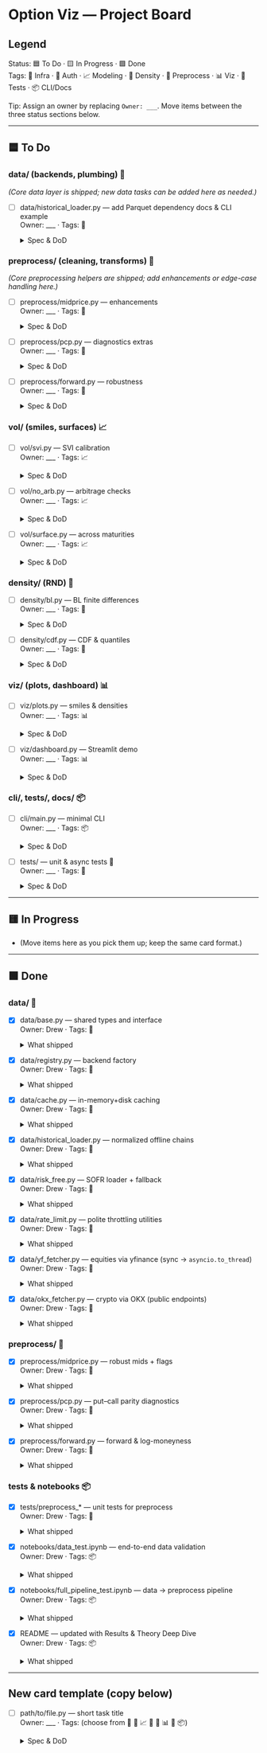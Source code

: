 # Option Viz — Project Board

## Legend

Status: 🟦 To Do · 🟨 In Progress · 🟩 Done  
Tags: 🧱 Infra · 🔑 Auth · 📈 Modeling · 📐 Density · 🧮 Preprocess · 📊 Viz · 🧪 Tests · 📦 CLI/Docs

Tip: Assign an owner by replacing `Owner: ___`. Move items between the three status sections below.

---

## 🟦 To Do

### data/ (backends, plumbing) 🧱

*(Core data layer is shipped; new data tasks can be added here as needed.)*

- [ ] data/historical_loader.py — add Parquet dependency docs & CLI example  
  Owner: ___ · Tags: 🧱  
  <details><summary>Spec & DoD</summary>
  
  - Document `pyarrow`/`fastparquet` install; provide a short CLI example to save/load.  
  - DoD: README snippet runs successfully after installing optional deps.
  </details>

### preprocess/ (cleaning, transforms) 🧮

*(Core preprocessing helpers are shipped; add enhancements or edge-case handling here.)*

- [ ] preprocess/midprice.py — enhancements  
  Owner: ___ · Tags: 🧮  
  <details><summary>Spec & DoD</summary>
  
  - Add configurable outlier rejection and timestamp staleness checks.  
  - DoD: unit tests for outlier clipping & staleness pass.
  </details>

- [ ] preprocess/pcp.py — diagnostics extras  
  Owner: ___ · Tags: 🧮  
  <details><summary>Spec & DoD</summary>
  
  - Add residual histogram helper & threshold alert callback.  
  - DoD: function returns bins/alerts; plotted in notebook.
  </details>

- [ ] preprocess/forward.py — robustness  
  Owner: ___ · Tags: 🧮  
  <details><summary>Spec & DoD</summary>
  
  - Add fallback to put–call average forward if pairs are sparse; warn on instability.  
  - DoD: unit test with sparse pairs passes; warning surfaced.
  </details>

### vol/ (smiles, surfaces) 📈

- [ ] vol/svi.py — SVI calibration  
  Owner: ___ · Tags: 📈  
  <details><summary>Spec & DoD</summary>
  
  - `w(k)=a+b(ρ(k−m)+sqrt((k−m)^2+σ^2))`; grid seeds + L-BFGS; bounds & mild reg.  
  - DoD: returns finite params; loss < ATM-only baseline on synthetic data.
  </details>

- [ ] vol/no_arb.py — arbitrage checks  
  Owner: ___ · Tags: 📈  
  <details><summary>Spec & DoD</summary>
  
  - Butterfly positivity screens; calendar monotonicity spot checks.  
  - DoD: violations <1% of strikes; flagged with reasons.
  </details>

- [ ] vol/surface.py — across maturities  
  Owner: ___ · Tags: 📈  
  <details><summary>Spec & DoD</summary>
  
  - Fit per-expiry SVI, smooth params over T (spline or low-order poly).  
  - DoD: continuous Σ(k,T); basic calendar constraints pass on sample.
  </details>

### density/ (RND) 📐

- [ ] density/bl.py — BL finite differences  
  Owner: ___ · Tags: 📐  
  <details><summary>Spec & DoD</summary>
  
  - Central / higher-order differences; adaptive spacing near kinks.  
  - DoD: pdf ≥0 on ≥98% grid; ∫pdf=1±0.01.
  </details>

- [ ] density/cdf.py — CDF & quantiles  
  Owner: ___ · Tags: 📐  
  <details><summary>Spec & DoD</summary>
  
  - Integrate pdf; inverse-CDF via monotone spline; VaR stats.  
  - DoD: median/quantiles consistent with forward/variance.
  </details>

### viz/ (plots, dashboard) 📊

- [ ] viz/plots.py — smiles & densities  
  Owner: ___ · Tags: 📊  
  <details><summary>Spec & DoD</summary>
  
  - IV vs log-moneyness; PDF/CDF with mean/median overlays; light/dark theme.  
  - DoD: PNGs saved; functions return `matplotlib.Figure`.
  </details>

- [ ] viz/dashboard.py — Streamlit demo  
  Owner: ___ · Tags: 📊  
  <details><summary>Spec & DoD</summary>
  
  - Select backend (equity/crypto), ticker, expiry; export plots.  
  - DoD: one-file app runs locally and updates interactively.
  </details>

### cli/, tests/, docs/ 📦

- [ ] cli/main.py — minimal CLI  
  Owner: ___ · Tags: 📦  
  <details><summary>Spec & DoD</summary>
  
  - `oviz fetch --asset-class equity --underlying AAPL --expiry 2025-12-19`  
    `oviz fetch --asset-class crypto --underlying BTC --expiry YYMMDD`  
  - DoD: writes normalized JSON/CSV + PNGs; exit codes on failure.
  </details>

- [ ] tests/ — unit & async tests 🧪  
  Owner: ___ · Tags: 🧪  
  <details><summary>Spec & DoD</summary>
  
  - Remaining: yfinance/OKX network smoke tests, failure-path tests, and coverage consolidation.  
  - DoD: coverage ≥80%; network tests opt-in via env flag.
  </details>

---

## 🟨 In Progress

- (Move items here as you pick them up; keep the same card format.)

---

## 🟩 Done

### data/ 🧱

- [x] data/base.py — shared types and interface  
  Owner: Drew · Tags: 🧱  
  <details><summary>What shipped</summary>
  
  - `OptionQuote`, `OptionChain` dataclasses; `OptionFetcher` protocol (`list_expiries`, `fetch_chain`).  
  - Typed throughout; designed to be backend-agnostic (equity/crypto).
  </details>

- [x] data/registry.py — backend factory  
  Owner: Drew · Tags: 🧱  
  <details><summary>What shipped</summary>
  
  - `get_fetcher("equity"|"crypto")` → `YFinanceFetcher` / `OKXFetcher`; kwargs forwarded.  
  - Smoke test returns ≥1 quote for AAPL and BTC.
  </details>

- [x] data/cache.py — in-memory+disk caching  
  Owner: Drew · Tags: 🧱  
  <details><summary>What shipped</summary>
  
  - `KVCache` with TTL; fast in-memory + SQLite persistence; `get_cached(key, fetch_fn, ttl)`.  
  - `vacuum_disk()` and memory promotion on disk hit.
  </details>

- [x] data/historical_loader.py — normalized offline chains  
  Owner: Drew · Tags: 🧱  
  <details><summary>What shipped</summary>
  
  - `save_chain_csv/parquet`, `load_chain_csv/parquet`; `chain_to_dataframe`, `dataframe_to_chain`.  
  - Batch helpers; transparent timezone handling for expiries/as-of.
  </details>

- [x] data/risk_free.py — SOFR loader + fallback  
  Owner: Drew · Tags: 🧱  
  <details><summary>What shipped</summary>
  
  - `RiskFreeProvider(get_rate)` with CSV support, forward-fill option, and constant fallback.  
  - Graceful behavior outside CSV range.
  </details>

- [x] data/rate_limit.py — polite throttling utilities  
  Owner: Drew · Tags: 🧱  
  <details><summary>What shipped</summary>
  
  - `AsyncRateLimiter(max_concurrent)` and `retry_with_backoff(...)` with jitter.  
  - Integrated into OKX ticker fetch loop; patterns documented.
  </details>

- [x] data/yf_fetcher.py — equities via yfinance (sync → `asyncio.to_thread`)  
  Owner: Drew · Tags: 🧱  
  <details><summary>What shipped</summary>
  
  - Fixed `.option_chain()` unpack bug; robust spot retrieval; IV forwarded via `extra["iv"]`.
  </details>

- [x] data/okx_fetcher.py — crypto via OKX (public endpoints)  
  Owner: Drew · Tags: 🧱  
  <details><summary>What shipped</summary>
  
  - YYMMDD/ YYYYMMDD expiry parsing; server-time sync; **integrated `AsyncRateLimiter` + `retry_with_backoff`** for ticker calls; **instrument list cached** via `KVCache` (1h TTL).  
  - Public instruments/tickers/index spot; helpful error body on failures.
  </details>

### preprocess/ 🧮

- [x] preprocess/midprice.py — robust mids + flags  
  Owner: Drew · Tags: 🧮  
  <details><summary>What shipped</summary>
  
  - Vectorized mids with fallback (bid-only/ask-only), crossed/wide flags, relative spread.  
  - Side-used label for auditing; NaN-safe; configurable thresholds.
  </details>

- [x] preprocess/pcp.py — put–call parity diagnostics  
  Owner: Drew · Tags: 🧮  
  <details><summary>What shipped</summary>
  
  - Synthetic legs from PCP; residual computation; strike-pivot helper.  
  - Clean API for plugging into notebooks and tests.
  </details>

- [x] preprocess/forward.py — forward & log-moneyness  
  Owner: Drew · Tags: 🧮  
  <details><summary>What shipped</summary>
  
  - Forward formula, log-moneyness, and a robust forward estimator from PCP pairs with optional spread-based weights.
  </details>

### tests & notebooks 📦

- [x] tests/preprocess_* — unit tests for preprocess  
  Owner: Drew · Tags: 🧪  
  <details><summary>What shipped</summary>
  
  - `test_preprocess_midprice.py`, `test_preprocess_pcp.py`, `test_preprocess_forward.py` covering mids, PCP identities, and forward estimation.
  </details>

- [x] notebooks/data_test.ipynb — end-to-end data validation  
  Owner: Drew · Tags: 📦  
  <details><summary>What shipped</summary>
  
  - PYTHONPATH setup; equity + crypto chain tests; cache/risk-free/limiter demos; CSV round-trip.
  </details>

- [x] notebooks/full_pipeline_test.ipynb — data → preprocess pipeline  
  Owner: Drew · Tags: 📦  
  <details><summary>What shipped</summary>
  
  - Fetch chain (equity/crypto), compute mids & PCP diagnostics, estimate forward, log-moneyness, quick visuals, save CSV/PNGs.
  </details>

- [x] README — updated with Results & Theory Deep Dive  
  Owner: Drew · Tags: 📦  
  <details><summary>What shipped</summary>
  
  - Pitch-style overview, artifacts/metrics in Results, and a deeper theory section (RN measure, SVI, BL, COS).
  </details>

---

## New card template (copy below)

- [ ] path/to/file.py — short task title  
  Owner: ___ · Tags: (choose from 🧱 🔑 📈 📐 🧮 📊 🧪 📦)  
  <details><summary>Spec & DoD</summary>
  
  - What to build:  
  - API:  
  - Edge cases:  
  - DoD:
  </details>
